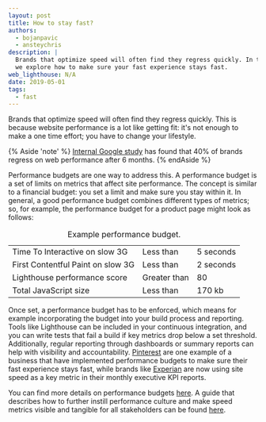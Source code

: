 ```yaml
---
layout: post
title: How to stay fast?
authors:
  - bojanpavic
  - ansteychris
description: |
  Brands that optimize speed will often find they regress quickly. In this post
  we explore how to make sure your fast experience stays fast.
web_lighthouse: N/A
date: 2019-05-01
tags:
  - fast
---
```


Brands that optimize speed will often find they regress quickly. This is because website performance is a lot like getting fit: it's not enough to make a one time effort; you have to change your lifestyle.

{% Aside 'note' %}
  [Internal Google study](https://www.youtube.com/watch?v=YJGCZCaIZkQ) has found that 40% of brands regress on web performance after 6 months.
{% endAside %}

Performance budgets are one way to address this. A performance budget is a set of limits on metrics that affect site performance. The concept is similar to a financial budget: you set a limit and make sure you stay within it. In general, a good performance budget combines different types of metrics; so, for example, the performance budget for a product page might look as follows:

<div class="w-table-wrapper">
  <table>
    <tbody>
      <tr>
        <td>Time To Interactive on slow 3G</td>
        <td>Less than</td>
        <td>5 seconds</td>
      </tr>
      <tr>
        <td>First Contentful Paint on slow 3G</td>
        <td>Less than</td>
        <td>2 seconds</td>
      </tr>
      <tr>
        <td>Lighthouse performance score</td>
        <td>Greater than</td>
        <td>80</td>
      </tr>
      <tr>
        <td>Total JavaScript size</td>
        <td>Less than</td>
        <td>170 kb</td>
      </tr>
    </tbody>
    <caption>Example performance budget.</caption>
  </table>
</div>

Once set, a performance budget has to be enforced, which means for example incorporating the budget into your build process and reporting. Tools like Lighthouse can be included in your continuous integration, and you can write tests that fail a build if key metrics drop below a set threshold. Additionally, regular reporting through dashboards or summary reports can help with visibility and accountability. [Pinterest](https://www.youtube.com/watch?v=Xryhxi45Q5M) are one example of a business that have implemented performance budgets to make sure their fast experience stays fast, while brands like [Experian](https://www.thinkwithgoogle.com/intl/en-gb/success-stories/uk-success-stories/how-mobile-first-mindset-helped-experian-slash-page-load-times/) are now using site speed as a key metric in their monthly executive KPI reports.

You can find more details on performance budgets [here](/performance-budgets-101). A guide that describes how to further instill performance culture and make speed metrics visible and tangible for all stakeholders can be found [here](/how-to-report-metrics/).

